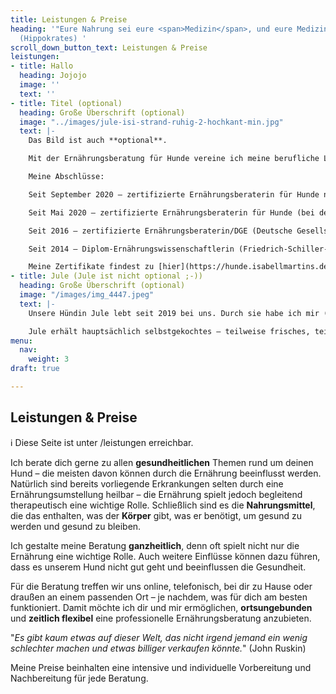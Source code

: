 ```yaml
---
title: Leistungen & Preise
heading: '"Eure Nahrung sei eure <span>Medizin</span>, und eure Medizin sei eure <span>Nahrung</span>"
  (Hippokrates) '
scroll_down_button_text: Leistungen & Preise
leistungen:
- title: Hallo
  heading: Jojojo
  image: ''
  text: ''
- title: Titel (optional)
  heading: Große Überschrift (optional)
  image: "../images/jule-isi-strand-ruhig-2-hochkant-min.jpg"
  text: |-
    Das Bild ist auch **optional**.

    Mit der Ernährungsberatung für Hunde vereine ich meine berufliche Leidenschaft der Ernährungswissenschaft mit meiner großen Freude am Lebewesen Hund. Ich abeite hauptberuflich bereits seit 2015 als freiberufliche Ernährungsberaterin (für Menschen). Im Jahr 2020 ist nach zwei Abschlüssen im Bereich der Hundeernährungsberatung dies mein zweiter Arbeitsbereich.

    Meine Abschlüsse:

    Seit September 2020 – zertifizierte Ernährungsberaterin für Hunde nach Clean Feeding.

    Seit Mai 2020 – zertifizierte Ernährungsberaterin für Hunde (bei der Rolf-Schneider-Akademie).

    Seit 2016 – zertifizierte Ernährungsberaterin/DGE (Deutsche Gesellschaft für Ernährung e. V.).

    Seit 2014 – Diplom-Ernährungswissenschaftlerin (Friedrich-Schiller-Universität Jena).

    Meine Zertifikate findest zu [hier](https://hunde.isabellmartins.de/qualifikationen "Qualifikationen").
- title: Jule (Jule ist nicht optional ;-))
  heading: Große Überschrift (optional)
  image: "/images/img_4447.jpeg"
  text: |-
    Unsere Hündin Jule lebt seit 2019 bei uns. Durch sie habe ich mir (anfangs eigenständig) den Bereich der Hundeernährung erarbeitet, um auch sie möglichst gesund und artgerecht zu füttern.

    Jule erhält hauptsächlich selbstgekochtes – teilweise frisches, teilweise vorbeitetes – Futter. Bei unseren persönlichen Vorlieben und Ansprüchen ans Essen spielt auch die Nachhaltigkeit eine Rolle, sodass Jule öfter eine vegetarische Mahlzeit erhält. Ab und zu (z. B. im Urlaub, unterwegs oder bei Zeitmangel) gibt es auch aufgepptes Fertigfutter.
menu:
  nav:
    weight: 3
draft: true

---
```

## Leistungen & Preise

ℹ️ Diese Seite ist unter /leistungen erreichbar.

Ich berate dich gerne zu allen **gesundheitlichen** Themen rund um deinen Hund – die meisten davon können durch die Ernährung beeinflusst werden. Natürlich sind bereits vorliegende Erkrankungen selten durch eine Ernährungsumstellung heilbar – die Ernährung spielt jedoch begleitend therapeutisch eine wichtige Rolle. Schließlich sind es die **Nahrungsmittel**, die  das enthalten, was der **Körper** gibt, was er benötigt, um gesund zu werden und gesund zu bleiben.

Ich gestalte meine Beratung **ganzheitlich**, denn oft spielt nicht nur die Ernährung eine wichtige Rolle. Auch weitere Einflüsse können dazu führen, dass es unserem Hund nicht gut geht und beeinflussen die Gesundheit.

Für die Beratung treffen wir uns online, telefonisch, bei dir zu Hause oder draußen an einem passenden Ort – je nachdem, was für dich am besten funktioniert. Damit möchte ich dir und mir ermöglichen, **ortsungebunden** und **zeitlich flexibel** eine professionelle Ernährungsberatung anzubieten.

"_Es gibt kaum etwas auf dieser Welt, das nicht irgend jemand ein wenig schlechter machen und etwas billiger verkaufen könnte._" (John Ruskin)

Meine Preise beinhalten eine intensive und individuelle Vorbereitung und Nachbereitung für jede Beratung.
